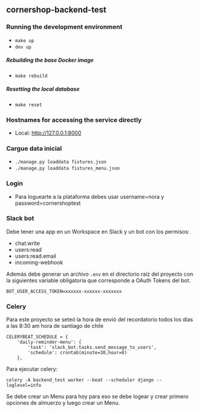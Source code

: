 ## cornershop-backend-test

### Running the development environment

* `make up`
* `dev up`

##### Rebuilding the base Docker image

* `make rebuild`

##### Resetting the local database

* `make reset`

### Hostnames for accessing the service directly

* Local: http://127.0.0.1:8000

### Cargue data inicial
* `./manage.py loaddata fixtures.json`
* `./manage.py loaddata fixtures_menu.json`
### Login
* Para loguearte a la plataforma debes usar username=nora y password=cornershoptest
### Slack bot
Debe tener una app en un Workspace en Slack y un bot con los permisos:
* chat:write
* users:read
* users:read.email
* incoming-webhook

Además debe generar un archivo `.env` en el directorio raíz del proyecto con la siguientes variable obligatoria que corresponde a  OAuth Tokens del bot.

```
BOT_USER_ACCESS_TOKEN=xxxxxx-xxxxxx-xxxxxxx
```
### Celery
Para este proyecto se seteó la hora de envió del recordatorio todos los días a las 8:30 am hora de santiago de chile

```
CELERYBEAT_SCHEDULE = {
    'daily-reminder-menu': {
        'task': 'slack_bot.tasks.send_message_to_users',
        'schedule': crontab(minute=30,hour=8)
    },
```
Para ejecutar celery:
```
celery -A backend_test worker --beat --scheduler django --loglevel=info
```
Se debe crear un Menu para hoy para eso se debe logear y crear primero opciones de almuerzo y luego crear un Menu.
